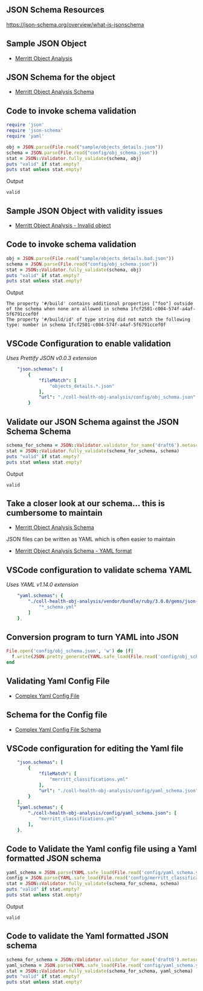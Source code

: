 ## JSON Schema Resources

https://json-schema.org/overview/what-is-jsonschema

## Sample JSON Object

- [Merritt Object Analysis](objects_details.json)

## JSON Schema for the object

- [Merritt Object Analysis Schema](../config/obj_schema.json)

## Code to invoke schema validation

```rb
require 'json'
require 'json-schema'
require 'yaml'

obj = JSON.parse(File.read("sample/objects_details.json"))
schema = JSON.parse(File.read("config/obj_schema.json"))
stat = JSON::Validator.fully_validate(schema, obj)
puts "valid" if stat.empty?
puts stat unless stat.empty?
```

Output
```
valid
```

## Sample JSON Object with validity issues

- [Merritt Object Analysis - Invalid object](objects_details.bad.json)

## Code to invoke schema validation

```rb
obj = JSON.parse(File.read("sample/objects_details.bad.json"))
schema = JSON.parse(File.read("config/obj_schema.json"))
stat = JSON::Validator.fully_validate(schema, obj)
puts "valid" if stat.empty?
puts stat unless stat.empty?
```

Output
```
The property '#/build' contains additional properties ["foo"] outside of the schema when none are allowed in schema 1fcf2501-c004-574f-a4af-5f6791ccef0f
The property '#/build/id' of type string did not match the following type: number in schema 1fcf2501-c004-574f-a4af-5f6791ccef0f
```

## VSCode Configuration to enable validation
_Uses Prettify JSON v0.0.3 extension_

```yml
    "json.schemas": [
        {
            "fileMatch": [
                "objects_details.*.json"
            ],
            "url": "./coll-health-obj-analysis/config/obj_schema.json"
        }
```

## Validate our JSON Schema against the JSON Schema Schema

```rb
schema_for_schema = JSON::Validator.validator_for_name('draft6').metaschema
stat = JSON::Validator.fully_validate(schema_for_schema, schema)
puts "valid" if stat.empty?
puts stat unless stat.empty?
```

Output
```
valid
```

## Take a closer look at our schema... this is cumbersome to maintain

- [Merritt Object Analysis Schema](../config/obj_schema.json)

JSON files can be written as YAML which is often easier to maintain

- [Merritt Object Analysis Schema - YAML format](../config/obj_schema.yml)

## VSCode configuration to validate schema YAML
_Uses YAML v1.14.0 extension_

```yml
    "yaml.schemas": {
        "./coll-health-obj-analysis/vendor/bundle/ruby/3.0.0/gems/json-schema-4.1.1/resources/draft-06.json": [
            "*_schema.yml"
        ]
    },
```

## Conversion program to turn YAML into JSON
```rb
File.open('config/obj_schema.json', 'w') do |f|
  f.write(JSON.pretty_generate(YAML.safe_load(File.read('config/obj_schema.yml'), aliases: true)))
end
```

## Validating Yaml Config File
- [Complex Yaml Config File](../config/merritt_classifications.yml)

## Schema for the Config file
- [Complex Yaml Config File Schema](../config/yaml_schema.yml)

## VSCode configuration for editing the Yaml file

```yml
    "json.schemas": [
        {
            "fileMatch": [
                "merritt_classifications.yml"
            ],
            "url": "./coll-health-obj-analysis/config/yaml_schema.json"
        }
    ],
    "yaml.schemas": {
        "./coll-health-obj-analysis/config/yaml_schema.json": [
            "merritt_classifications.yml"
        ],
    },
```

## Code to Validate the Yaml config file using a Yaml formatted JSON schema
```rb
yaml_schema = JSON.parse(YAML.safe_load(File.read('config/yaml_schema.yml'), aliases: true).to_json)
config = JSON.parse(YAML.safe_load(File.read('config/merritt_classifications.yml'), aliases: true).to_json)
stat = JSON::Validator.fully_validate(schema_for_schema, schema)
puts "valid" if stat.empty?
puts stat unless stat.empty?
```

Output
```
valid
```

## Code to validate the Yaml formatted JSON schema
```rb
schema_for_schema = JSON::Validator.validator_for_name('draft6').metaschema
yaml_schema = JSON.parse(YAML.safe_load(File.read('config/yaml_schema.yml'), aliases: true).to_json)
stat = JSON::Validator.fully_validate(schema_for_schema, yaml_schema)
puts "valid" if stat.empty?
puts stat unless stat.empty?
```
